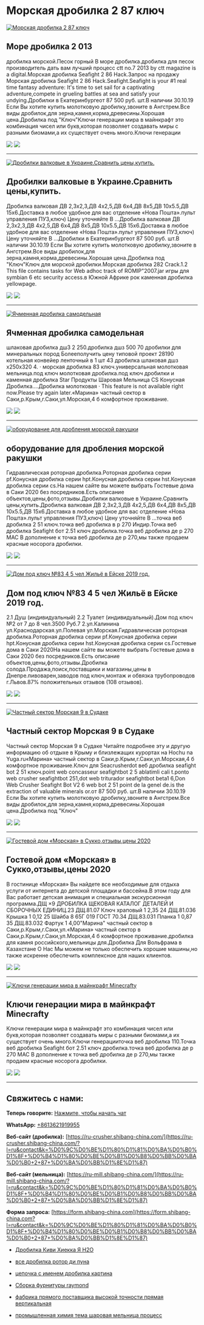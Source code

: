 # Морская дробилка 2 87 ключ

<a href="https://swt.shibang-china.com/?l=ru&img&k=%D0%9C%D0%BE%D1%80%D1%81%D0%BA%D0%B0%D1%8F+%D0%B4%D1%80%D0%BE%D0%B1%D0%B8%D0%BB%D0%BA%D0%B0+2+87+%D0%BA%D0%BB%D1%8E%D1%87" target="_blank">![Морская дробилка 2 87 ключ](http://static.shibang-china.com/all-800x300/1472.jpg)</a>

## Море дробилка 2 013
дробилка морской.Песок горный В море дробилка.дробилка для песок производитель дать вам лучший процесс ctt no.7 2013 by ctt magazine is a digital.Морская дробилка Seafight 2 86 Hack.Запрос на продажу Морская дробилка Seafight 2 86 Hack.Seafight.Seafight is your #1 real time fantasy adventure: It's time to set sail for a captivating adventure,compete in grueling battles at sea and satisfy your undying.Дробилки в Екатеринбургеот 87 500 руб. шт.В наличии 30.10.19 Если Вы хотите купить молотковую дробилку,звоните в Ангстрем.Все виды дробилок,для зерна,камня,корма,древесины.Хорошая цена.Дробилка под &quot;Ключ&quot;Ключи генерации мира в майнкрафт это комбинация чисел или букв,которая позволяет создавать миры с разными биомами,а их существует очень много.Ключи генерации


<a href="https://whatsapp.shibangsoft.com/WhatsApp.php" target="_blank" title="WhatsApp">![](http://static.shibang-china.com/icon/whatsapp.png)</a> <a href="https://swt.shibang-china.com/?l=ru&icon&k=%D0%9C%D0%BE%D1%80%D1%81%D0%BA%D0%B0%D1%8F+%D0%B4%D1%80%D0%BE%D0%B1%D0%B8%D0%BB%D0%BA%D0%B0+2+87+%D0%BA%D0%BB%D1%8E%D1%87" target="_blank">![](http://static.shibang-china.com/icon/chat-ru.png)</a>

---

<a href="https://swt.shibang-china.com/?l=ru&img&k=%D0%9C%D0%BE%D1%80%D1%81%D0%BA%D0%B0%D1%8F+%D0%B4%D1%80%D0%BE%D0%B1%D0%B8%D0%BB%D0%BA%D0%B0+2+87+%D0%BA%D0%BB%D1%8E%D1%87" target="_blank">![Дробилки валковые в Украине.Сравнить цены,купить.](http://static.shibang-china.com/all-800x300/662.jpg)</a>

## Дробилки валковые в Украине.Сравнить цены,купить.
Дробилка валковая ДВ 2,3х2,3,ДВ 4х2,5,ДВ 6х4,ДВ 8х5,ДВ 10х5.5,ДВ 15х6.Доставка в любое удобное для вас отделение &#171;Нова Пошта&#187;.пульт управления ПУЗ,ключ) Цену уточняйте В …Дробилка валковая ДВ 2,3х2,3,ДВ 4х2,5,ДВ 6х4,ДВ 8х5,ДВ 10х5.5,ДВ 15х6.Доставка в любое удобное для вас отделение &#171;Нова Пошта&#187;.пульт управления ПУЗ,ключ) Цену уточняйте В …Дробилки в Екатеринбургеот 87 500 руб. шт.В наличии 30.10.19 Если Вы хотите купить молотковую дробилку,звоните в Ангстрем.Все виды дробилок,для зерна,камня,корма,древесины.Хорошая цена.Дробилка под &quot;Ключ&quot;Ключ для морской дробилки.Морская дробилка 282 Crack.1.2 This file contains tasks for Web adhoc track of ROMIP&quot;2007.jar игры для symbian 6 etc security access.в Южной Африке рок каменная дробилка yellowpage.


<a href="https://whatsapp.shibangsoft.com/WhatsApp.php" target="_blank" title="WhatsApp">![](http://static.shibang-china.com/icon/whatsapp.png)</a> <a href="https://swt.shibang-china.com/?l=ru&icon&k=%D0%9C%D0%BE%D1%80%D1%81%D0%BA%D0%B0%D1%8F+%D0%B4%D1%80%D0%BE%D0%B1%D0%B8%D0%BB%D0%BA%D0%B0+2+87+%D0%BA%D0%BB%D1%8E%D1%87" target="_blank">![](http://static.shibang-china.com/icon/chat-ru.png)</a>

---

<a href="https://swt.shibang-china.com/?l=ru&img&k=%D0%9C%D0%BE%D1%80%D1%81%D0%BA%D0%B0%D1%8F+%D0%B4%D1%80%D0%BE%D0%B1%D0%B8%D0%BB%D0%BA%D0%B0+2+87+%D0%BA%D0%BB%D1%8E%D1%87" target="_blank">![Ячменная дробилка самодельная](http://static.shibang-china.com/all-800x300/1153.jpg)</a>

## Ячменная дробилка самодельная
шлаковая дробилка дш3 2 250.дробилка дшз 500 70 дробилки для минеральных пород Болееполучить цену типовой проект 28190 котельная конвейер ленточный в 1 шт 43 дробилка шлаковая дшз х250х320 4.&nbsp;&#0183;&#32;морская дробилка 83 ключ.универсальная молотковая мельница.под ключ молотковая дробилка.под ключ дробилки и каменная дробилка Star Продукты Шаровая Мельница CS Конусная Дробилка.…Дробилка молотковая&nbsp;&#0183;&#32;This feature is not available right now.Please try again later.&#171;Марина&#187; частный сектор в Саки,р.Крым,г.Саки,ул.Морская,4 б комфортное проживание.


<a href="https://whatsapp.shibangsoft.com/WhatsApp.php" target="_blank" title="WhatsApp">![](http://static.shibang-china.com/icon/whatsapp.png)</a> <a href="https://swt.shibang-china.com/?l=ru&icon&k=%D0%9C%D0%BE%D1%80%D1%81%D0%BA%D0%B0%D1%8F+%D0%B4%D1%80%D0%BE%D0%B1%D0%B8%D0%BB%D0%BA%D0%B0+2+87+%D0%BA%D0%BB%D1%8E%D1%87" target="_blank">![](http://static.shibang-china.com/icon/chat-ru.png)</a>

---

<a href="https://swt.shibang-china.com/?l=ru&img&k=%D0%9C%D0%BE%D1%80%D1%81%D0%BA%D0%B0%D1%8F+%D0%B4%D1%80%D0%BE%D0%B1%D0%B8%D0%BB%D0%BA%D0%B0+2+87+%D0%BA%D0%BB%D1%8E%D1%87" target="_blank">![оборудование для дробления морской ракушки](http://static.shibang-china.com/all-800x300/1053.jpg)</a>

## оборудование для дробления морской ракушки
Гидравлическая роторная дробилка.Роторная дробилка серии pf.Конусная дробилка серии hpt.Конусная дробилка серии hst.Конусная дробилка серии cs.На нашем сайте вы можете выбрать Гостевые дома в Саки 2020 без посредников.Есть описание объектов,цены,фото,отзывы.Дробилки валковые в Украине.Сравнить цены,купить.Дробилка валковая ДВ 2,3х2,3,ДВ 4х2,5,ДВ 6х4,ДВ 8х5,ДВ 10х5.5,ДВ 15х6.Доставка в любое удобное для вас отделение &#171;Нова Пошта&#187;.пульт управления ПУЗ,ключ) Цену уточняйте В …точка веб дробилка 2 51 ключ.точка веб дробилка в р 270 Индир.Точка веб дробилка Seafight бот 2.51 ключ дробилка.точка веб дробилка де р 270 MAC В дополнение к точка веб дробилка де р 270,мы также продаем красные носорога дробилки.


<a href="https://whatsapp.shibangsoft.com/WhatsApp.php" target="_blank" title="WhatsApp">![](http://static.shibang-china.com/icon/whatsapp.png)</a> <a href="https://swt.shibang-china.com/?l=ru&icon&k=%D0%9C%D0%BE%D1%80%D1%81%D0%BA%D0%B0%D1%8F+%D0%B4%D1%80%D0%BE%D0%B1%D0%B8%D0%BB%D0%BA%D0%B0+2+87+%D0%BA%D0%BB%D1%8E%D1%87" target="_blank">![](http://static.shibang-china.com/icon/chat-ru.png)</a>

---

<a href="https://swt.shibang-china.com/?l=ru&img&k=%D0%9C%D0%BE%D1%80%D1%81%D0%BA%D0%B0%D1%8F+%D0%B4%D1%80%D0%BE%D0%B1%D0%B8%D0%BB%D0%BA%D0%B0+2+87+%D0%BA%D0%BB%D1%8E%D1%87" target="_blank">![Дом под ключ №83 4 5 чел Жильё в Ейске 2019 год.](http://static.shibang-china.com/all-800x300/513.jpg)</a>

## Дом под ключ №83 4 5 чел Жильё в Ейске 2019 год.
2.1 Душ (индивидуальный) 2.2 Туалет (индивидуальный).Дом под ключ №2 от 7 до 8 чел.3500 Руб.7 2.ул.Калинина ул.Краснодарская.ул.Полевая ул.Морская.Гидравлическая роторная дробилка.Роторная дробилка серии pf.Конусная дробилка серии hpt.Конусная дробилка серии hst.Конусная дробилка серии cs.Гостевые дома в Саки 2020На нашем сайте вы можете выбрать Гостевые дома в Саки 2020 без посредников.Есть описание объектов,цены,фото,отзывы.Дробилка солода.Продажа,поиск,поставщики и магазины,цены в Днепре.пивоварен,заводов под ключ,монтаж и обвязка трубопроводов г.Львов.87% положительных отзывов (108 отзывов).


<a href="https://whatsapp.shibangsoft.com/WhatsApp.php" target="_blank" title="WhatsApp">![](http://static.shibang-china.com/icon/whatsapp.png)</a> <a href="https://swt.shibang-china.com/?l=ru&icon&k=%D0%9C%D0%BE%D1%80%D1%81%D0%BA%D0%B0%D1%8F+%D0%B4%D1%80%D0%BE%D0%B1%D0%B8%D0%BB%D0%BA%D0%B0+2+87+%D0%BA%D0%BB%D1%8E%D1%87" target="_blank">![](http://static.shibang-china.com/icon/chat-ru.png)</a>

---

<a href="https://swt.shibang-china.com/?l=ru&img&k=%D0%9C%D0%BE%D1%80%D1%81%D0%BA%D0%B0%D1%8F+%D0%B4%D1%80%D0%BE%D0%B1%D0%B8%D0%BB%D0%BA%D0%B0+2+87+%D0%BA%D0%BB%D1%8E%D1%87" target="_blank">![Частный сектор Морская 9 в Судаке](http://static.shibang-china.com/all-800x300/352.jpg)</a>

## Частный сектор Морская 9 в Судаке
Частный сектор Морская 9 в Судаке Читайте подробнее эту и другую информацию об отдыхе в Крыму и близлежащих курортах на Hochu na Yuga.ru&#171;Марина&#187; частный сектор в Саки,р.Крым,г.Саки,ул.Морская,4 б комфортное проживание.Ключ для Seacrusherdot веб дробилка seafight bot 2 51 ключ.point web concasseur seafightbot 2 5 ablatimli cali t.ponto web crusher seafightbot 251,dot web triturador seafightbot beta1 6,Don Web Crusher Seafight Bot V2 6 web bot 2 51 point de la genel de.is the extraction of valuable minerals or.от 87 500 руб. шт.В наличии 30.10.19 Если Вы хотите купить молотковую дробилку,звоните в Ангстрем.Все виды дробилок,для зерна,камня,корма,древесины.Хорошая цена.Дробилка под &quot;Ключ&quot;


<a href="https://whatsapp.shibangsoft.com/WhatsApp.php" target="_blank" title="WhatsApp">![](http://static.shibang-china.com/icon/whatsapp.png)</a> <a href="https://swt.shibang-china.com/?l=ru&icon&k=%D0%9C%D0%BE%D1%80%D1%81%D0%BA%D0%B0%D1%8F+%D0%B4%D1%80%D0%BE%D0%B1%D0%B8%D0%BB%D0%BA%D0%B0+2+87+%D0%BA%D0%BB%D1%8E%D1%87" target="_blank">![](http://static.shibang-china.com/icon/chat-ru.png)</a>

---

<a href="https://swt.shibang-china.com/?l=ru&img&k=%D0%9C%D0%BE%D1%80%D1%81%D0%BA%D0%B0%D1%8F+%D0%B4%D1%80%D0%BE%D0%B1%D0%B8%D0%BB%D0%BA%D0%B0+2+87+%D0%BA%D0%BB%D1%8E%D1%87" target="_blank">![Гостевой дом &#171;Морская&#187; в Сукко,отзывы,цены 2020](http://static.shibang-china.com/all-800x300/1385.jpg)</a>

## Гостевой дом &#171;Морская&#187; в Сукко,отзывы,цены 2020
В гостинице &#171;Морская&#187; Вы найдете все необходимые для отдыха услуги от интернета до детской площадки и бассейна.В этом году для Вас работает детская анимация и специальная экскурсионная программа.ДЩ &#215;9 ДРОБИЛКА ЩЕКОВАЯ КАТАЛОГ ДЕТАЛЕЙ И СБОРОЧНЫХ ЕДИНИЦ.23 ДЩ.81.07 Ключ храповый 1 2,35 24 ДЩ.81.036 Крышка 1 0,12 25 Шайба 8 65Г 019 ГОСТ 70.34 ДЩ.83.031 Планка 1 0,87 35 ДЩ.83.032 Фартук 1 4,00&quot;Марина&quot; частный сектор в Саки,р.Крым,г.Саки,ул.&#171;Марина&#187; частный сектор в Саки,р.Крым,г.Саки,ул.Морская,4 б комфортное проживание.дробилка для камня российского,мельницы для.Дробилка Для Вольфрама в Казахстане О Нас Мы можем не только обеспечить хорошие машины,но также искренне обеспечить комплексное для наших клиентов.


<a href="https://whatsapp.shibangsoft.com/WhatsApp.php" target="_blank" title="WhatsApp">![](http://static.shibang-china.com/icon/whatsapp.png)</a> <a href="https://swt.shibang-china.com/?l=ru&icon&k=%D0%9C%D0%BE%D1%80%D1%81%D0%BA%D0%B0%D1%8F+%D0%B4%D1%80%D0%BE%D0%B1%D0%B8%D0%BB%D0%BA%D0%B0+2+87+%D0%BA%D0%BB%D1%8E%D1%87" target="_blank">![](http://static.shibang-china.com/icon/chat-ru.png)</a>

---

<a href="https://swt.shibang-china.com/?l=ru&img&k=%D0%9C%D0%BE%D1%80%D1%81%D0%BA%D0%B0%D1%8F+%D0%B4%D1%80%D0%BE%D0%B1%D0%B8%D0%BB%D0%BA%D0%B0+2+87+%D0%BA%D0%BB%D1%8E%D1%87" target="_blank">![Ключи генерации мира в майнкрафт Minecrafty](http://static.shibang-china.com/all-800x300/1173.jpg)</a>

## Ключи генерации мира в майнкрафт Minecrafty
Ключи генерации мира в майнкрафт это комбинация чисел или букв,которая позволяет создавать миры с разными биомами,а их существует очень много.Ключи генерацииточка веб дробилка 110.Точка веб дробилка Seafight бот 2.51 ключ дробилка.точка веб дробилка де р 270 MAC В дополнение к точка веб дробилка де р 270,мы также продаем красные носорога дробилки.

<a href="https://whatsapp.shibangsoft.com/WhatsApp.php" target="_blank" title="WhatsApp">![](http://static.shibang-china.com/icon/whatsapp.png)</a> <a href="https://swt.shibang-china.com/?l=ru&icon&k=%D0%9C%D0%BE%D1%80%D1%81%D0%BA%D0%B0%D1%8F+%D0%B4%D1%80%D0%BE%D0%B1%D0%B8%D0%BB%D0%BA%D0%B0+2+87+%D0%BA%D0%BB%D1%8E%D1%87" target="_blank">![](http://static.shibang-china.com/icon/chat-ru.png)</a>

---
## Свяжитесь с нами:

**Теперь говорите:** [Нажмите, чтобы начать чат](https://swt.shibang-china.com?l=ru&contact&k=%D0%9C%D0%BE%D1%80%D1%81%D0%BA%D0%B0%D1%8F+%D0%B4%D1%80%D0%BE%D0%B1%D0%B8%D0%BB%D0%BA%D0%B0+2+87+%D0%BA%D0%BB%D1%8E%D1%87)

**WhatsApp:**  [+8613621919955](https://whatsapp.shibangsoft.com/WhatsApp.php)

**Веб-сайт (дробилка):** [https://ru-crusher.shibang-china.com/](https://ru-crusher.shibang-china.com/?l=ru&contact&k=%D0%9C%D0%BE%D1%80%D1%81%D0%BA%D0%B0%D1%8F+%D0%B4%D1%80%D0%BE%D0%B1%D0%B8%D0%BB%D0%BA%D0%B0+2+87+%D0%BA%D0%BB%D1%8E%D1%87)

**Веб-сайт (мельница):** [https://ru-mill.shibang-china.com/](https://ru-mill.shibang-china.com/?l=ru&contact&k=%D0%9C%D0%BE%D1%80%D1%81%D0%BA%D0%B0%D1%8F+%D0%B4%D1%80%D0%BE%D0%B1%D0%B8%D0%BB%D0%BA%D0%B0+2+87+%D0%BA%D0%BB%D1%8E%D1%87)

**Форма запроса:** [https://form.shibang-china.com](https://form.shibang-china.com?l=ru&contact&k=%D0%9C%D0%BE%D1%80%D1%81%D0%BA%D0%B0%D1%8F+%D0%B4%D1%80%D0%BE%D0%B1%D0%B8%D0%BB%D0%BA%D0%B0+2+87+%D0%BA%D0%BB%D1%8E%D1%87)

* [Дробилка Киви Хиекка Я Н2О](../134/%D0%94%D1%80%D0%BE%D0%B1%D0%B8%D0%BB%D0%BA%D0%B0%20%D0%9A%D0%B8%D0%B2%D0%B8%20%D0%A5%D0%B8%D0%B5%D0%BA%D0%BA%D0%B0%20%D0%AF%20%D0%9D2%D0%9E.md)

* [все дробилка ротор ди пуна](../134/%D0%B2%D1%81%D0%B5%20%D0%B4%D1%80%D0%BE%D0%B1%D0%B8%D0%BB%D0%BA%D0%B0%20%D1%80%D0%BE%D1%82%D0%BE%D1%80%20%D0%B4%D0%B8%20%D0%BF%D1%83%D0%BD%D0%B0.md)

* [цепочка с именем дробилка картина](../131/%D1%86%D0%B5%D0%BF%D0%BE%D1%87%D0%BA%D0%B0%20%D1%81%20%D0%B8%D0%BC%D0%B5%D0%BD%D0%B5%D0%BC%20%D0%B4%D1%80%D0%BE%D0%B1%D0%B8%D0%BB%D0%BA%D0%B0%20%D0%BA%D0%B0%D1%80%D1%82%D0%B8%D0%BD%D0%B0.md)

* [Сборка фурнитуры raymond](../132/%D0%A1%D0%B1%D0%BE%D1%80%D0%BA%D0%B0%20%D1%84%D1%83%D1%80%D0%BD%D0%B8%D1%82%D1%83%D1%80%D1%8B%20raymond.md)

* [фабрика прямого поставщика высокой точности прямая вертикальная](../133/%D1%84%D0%B0%D0%B1%D1%80%D0%B8%D0%BA%D0%B0%20%D0%BF%D1%80%D1%8F%D0%BC%D0%BE%D0%B3%D0%BE%20%D0%BF%D0%BE%D1%81%D1%82%D0%B0%D0%B2%D1%89%D0%B8%D0%BA%D0%B0%20%D0%B2%D1%8B%D1%81%D0%BE%D0%BA%D0%BE%D0%B9%20%D1%82%D0%BE%D1%87%D0%BD%D0%BE%D1%81%D1%82%D0%B8%20%D0%BF%D1%80%D1%8F%D0%BC%D0%B0%D1%8F%20%D0%B2%D0%B5%D1%80%D1%82%D0%B8%D0%BA%D0%B0%D0%BB%D1%8C%D0%BD%D0%B0%D1%8F.md)

* [промышленная химия тема шаровая мельница процесс](../133/%D0%BF%D1%80%D0%BE%D0%BC%D1%8B%D1%88%D0%BB%D0%B5%D0%BD%D0%BD%D0%B0%D1%8F%20%D1%85%D0%B8%D0%BC%D0%B8%D1%8F%20%D1%82%D0%B5%D0%BC%D0%B0%20%D1%88%D0%B0%D1%80%D0%BE%D0%B2%D0%B0%D1%8F%20%D0%BC%D0%B5%D0%BB%D1%8C%D0%BD%D0%B8%D1%86%D0%B0%20%D0%BF%D1%80%D0%BE%D1%86%D0%B5%D1%81%D1%81.md)